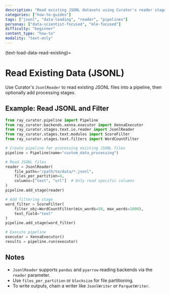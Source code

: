 ```yaml
---
description: "Read existing JSONL datasets using Curator's reader stage."
categories: ["how-to-guides"]
tags: ["jsonl", "data-loading", "reader", "pipelines"]
personas: ["data-scientist-focused", "mle-focused"]
difficulty: "beginner"
content_type: "how-to"
modality: "text-only"
---
```


(text-load-data-read-existing)=

# Read Existing Data (JSONL)

Use Curator's `JsonlReader` to read existing JSONL files into a pipeline, then optionally add processing stages.

## Example: Read JSONL and Filter

```python
from ray_curator.pipeline import Pipeline
from ray_curator.backends.xenna.executor import XennaExecutor
from ray_curator.stages.text.io.reader import JsonlReader
from ray_curator.stages.text.modules import ScoreFilter
from ray_curator.stages.text.filters import WordCountFilter

# Create pipeline for processing existing JSONL files
pipeline = Pipeline(name="custom_data_processing")

# Read JSONL files
reader = JsonlReader(
    file_paths="/path/to/data/*.jsonl",
    files_per_partition=4,
    columns=["text", "url"]  # Only read specific columns
)
pipeline.add_stage(reader)

# Add filtering stage
word_filter = ScoreFilter(
    filter_obj=WordCountFilter(min_words=50, max_words=1000),
    text_field="text"
)
pipeline.add_stage(word_filter)

# Execute pipeline
executor = XennaExecutor()
results = pipeline.run(executor)
```

## Notes

- `JsonlReader` supports `pandas` and `pyarrow` reading backends via the `reader` parameter.
- Use `files_per_partition` or `blocksize` for file partitioning.
- To write outputs, chain a writer like `JsonlWriter` or `ParquetWriter`.
